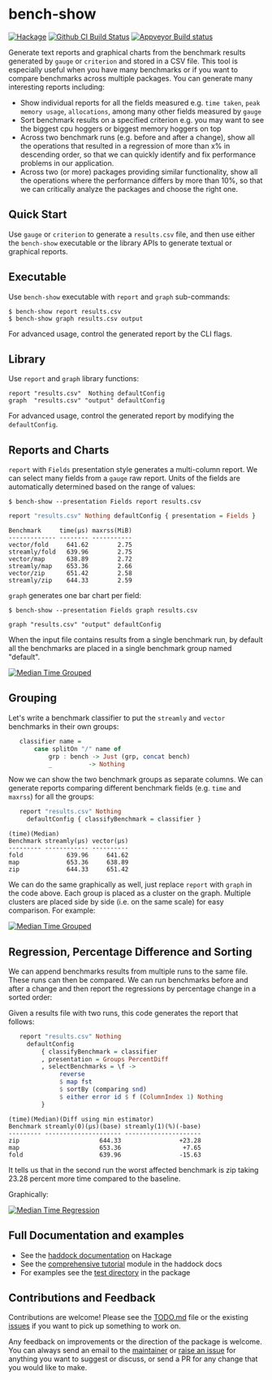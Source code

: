 # bench-show

[![Hackage](https://img.shields.io/hackage/v/bench-show.svg?style=flat)](https://hackage.haskell.org/package/bench-show)
[![Github CI Build Status](https://github.com/composewell/bench-show/actions/workflows/packcheck.yml/badge.svg)](https://github.com/composewell/bench-show/actions/workflows/packcheck.yml/badge.svg)
[![Appveyor Build status](https://ci.appveyor.com/api/projects/status/5u19xvm7sn7salrh?svg=true)](https://ci.appveyor.com/project/harendra-kumar/bench-show)

Generate text reports and graphical charts from the benchmark results generated
by `gauge` or `criterion` and stored in a CSV file. This tool is especially
useful when you have many benchmarks or if you want to compare benchmarks
across multiple packages. You can generate many interesting reports
including:

* Show individual reports for all the fields measured e.g. `time taken`, `peak
  memory usage`, `allocations`, among many other fields measured by `gauge`
* Sort benchmark results on a specified criterion e.g. you may want to see the
  biggest cpu hoggers or biggest memory hoggers on top
* Across two benchmark runs (e.g. before and after a change), show all the
  operations that resulted in a regression of more than x% in descending order,
  so that we can quickly identify and fix performance problems in our
  application.
* Across two (or more) packages providing similar functionality, show all the
  operations where the performance differs by more than 10%, so that we can
  critically analyze the packages and choose the right one.

## Quick Start

Use `gauge` or `criterion` to generate a `results.csv` file, and then use
either the `bench-show` executable or the library APIs to generate textual or
graphical reports.

## Executable

Use `bench-show` executable with `report` and `graph` sub-commands:

```
$ bench-show report results.csv
$ bench-show graph results.csv output
```

For advanced usage, control the generated report by the CLI flags.

## Library

Use `report` and `graph` library functions:

```
report "results.csv"  Nothing defaultConfig
graph  "results.csv" "output" defaultConfig
```

For advanced usage, control the generated report by modifying the
`defaultConfig`.

## Reports and Charts

`report` with `Fields` presentation style generates a multi-column report.  We
can select many fields from a `gauge` raw report.  Units of the fields are
automatically determined based on the range of values:

```
$ bench-show --presentation Fields report results.csv
```

```haskell
report "results.csv" Nothing defaultConfig { presentation = Fields }
```

```
Benchmark     time(μs) maxrss(MiB)
------------- -------- -----------
vector/fold     641.62        2.75
streamly/fold   639.96        2.75
vector/map      638.89        2.72
streamly/map    653.36        2.66
vector/zip      651.42        2.58
streamly/zip    644.33        2.59
```

`graph` generates one bar chart per field:

```
$ bench-show --presentation Fields graph results.csv
```

```
graph "results.csv" "output" defaultConfig
```

When the input file contains results from a single benchmark run, by default
all the benchmarks are placed in a single benchmark group named "default".

[![Median Time Grouped](https://github.com/composewell/bench-show/blob/master/docs/full-median-time.svg)](https://github.com/composewell/bench-show/blob/master/docs/full-median-time.svg)

## Grouping

Let's write a benchmark classifier to put the `streamly` and `vector`
benchmarks in their own groups:

```haskell
   classifier name =
       case splitOn "/" name of
           grp : bench -> Just (grp, concat bench)
           _          -> Nothing
```

Now we can show the two benchmark groups as separate columns. We can
generate reports comparing different benchmark fields (e.g. `time` and
`maxrss`) for all the groups:

```haskell
   report "results.csv" Nothing
     defaultConfig { classifyBenchmark = classifier }
```

```
(time)(Median)
Benchmark streamly(μs) vector(μs)
--------- ------------ ----------
fold            639.96     641.62
map             653.36     638.89
zip             644.33     651.42
```

We can do the same graphically as well, just replace `report` with `graph`
in the code above.  Each group is placed as a cluster on the graph. Multiple
clusters are placed side by side (i.e. on the same scale) for easy
comparison. For example:

[![Median Time Grouped](https://github.com/composewell/bench-show/blob/master/docs/grouped-median-time.svg)](https://github.com/composewell/bench-show/blob/master/docs/grouped-median-time.svg)

## Regression, Percentage Difference and Sorting

We can append benchmarks results from multiple runs to the same file. These
runs can then be compared. We can run benchmarks before and after a change
and then report the regressions by percentage change in a sorted order:

Given a results file with two runs, this code generates the report that
follows:

```haskell
   report "results.csv" Nothing
     defaultConfig
         { classifyBenchmark = classifier
         , presentation = Groups PercentDiff
         , selectBenchmarks = \f ->
              reverse
              $ map fst
              $ sortBy (comparing snd)
              $ either error id $ f (ColumnIndex 1) Nothing
         }
```

```
(time)(Median)(Diff using min estimator)
Benchmark streamly(0)(μs)(base) streamly(1)(%)(-base)
--------- --------------------- ---------------------
zip                      644.33                +23.28
map                      653.36                 +7.65
fold                     639.96                -15.63
```

It tells us that in the second run the worst affected benchmark is zip
taking 23.28 percent more time compared to the baseline.

Graphically:

[![Median Time Regression](https://github.com/composewell/bench-show/blob/master/docs/regression-percent-descending-median-time.svg)](https://github.com/composewell/bench-show/blob/master/docs/regression-percent-descending-median-time.svg)

## Full Documentation and examples

* See the [haddock documentation](http://hackage.haskell.org/package/bench-show) on Hackage
* See the [comprehensive tutorial](http://hackage.haskell.org/package/bench-show) module in the haddock docs
* For examples see the [test directory](https://github.com/composewell/bench-show/tree/master/test) in the package

## Contributions and Feedback

Contributions are welcome! Please see the [TODO.md](TODO.md) file or the
existing [issues](https://github.com/composewell/bench-show/issues) if you want
to pick up something to work on.

Any feedback on improvements or the direction of the package is welcome. You
can always send an email to the
[maintainer](https://github.com/composewell/bench-show/blob/master/bench-show.cabal)
or [raise an issue](https://github.com/composewell/bench-show/issues/new) for
anything you want to suggest or discuss, or send a PR for any change that you
would like to make.

